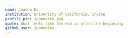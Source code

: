 ```yaml
---
name: Joanna Ko
institution: University of California, Irvine
profile_pic: joannatko.jpg
quote: What feels like the end is often the beginning
github_user: joannatko
---
```

